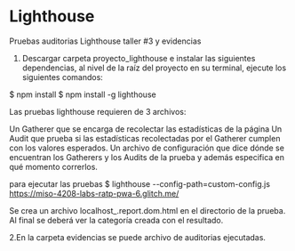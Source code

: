 # Lighthouse

Pruebas auditorias Lighthouse taller #3 y evidencias

1. Descargar carpeta proyecto_lighthouse e instalar las siguientes dependencias, al nivel de la raíz del proyecto en su terminal, ejecute los siguientes comandos: 

$ npm install
$ npm install -g lighthouse

Las pruebas lighthouse requieren de 3 archivos:

Un Gatherer que se encarga de recolectar las estadísticas de la página
Un Audit que prueba si las estadísticas recolectadas por el Gatherer cumplen con los valores esperados.
Un archivo de configuración que dice dónde se encuentran los Gatherers y los Audits de la prueba y además especifica en qué momento correrlos.

para ejecutar las pruebas 
$ lighthouse --config-path=custom-config.js https://miso-4208-labs-ratp-pwa-6.glitch.me/

Se crea un archivo localhost_<timestamp>.report.dom.html en el directorio de la prueba. Al final se deberá ver la categoría creada con el resultado.

2.En la carpeta evidencias se puede archivo de auditorias ejecutadas.
